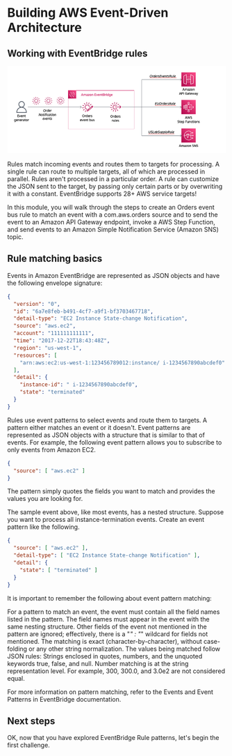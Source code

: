 # Building AWS Event-Driven Architecture

## Working with EventBridge rules

![Working with EventBridge rules](./images/eb_rules_2.png)

Rules match incoming events and routes them to targets for processing. A single rule can route to multiple targets, all of which are processed in parallel. Rules aren't processed in a particular order. A rule can customize the JSON sent to the target, by passing only certain parts or by overwriting it with a constant. EventBridge supports 28+ AWS service targets!

In this module, you will walk through the steps to create an Orders event bus rule to match an event with a com.aws.orders source and to send the event to an Amazon API Gateway endpoint, invoke a AWS Step Function, and send events to an Amazon Simple Notification Service (Amazon SNS) topic.

## Rule matching basics
Events in Amazon EventBridge are represented as JSON objects and have the following envelope signature:

```json
{
  "version": "0",
  "id": "6a7e8feb-b491-4cf7-a9f1-bf3703467718",
  "detail-type": "EC2 Instance State-change Notification",
  "source": "aws.ec2",
  "account": "111111111111",
  "time": "2017-12-22T18:43:48Z",
  "region": "us-west-1",
  "resources": [
    "arn:aws:ec2:us-west-1:123456789012:instance/ i-1234567890abcdef0"
  ],
  "detail": {
    "instance-id": " i-1234567890abcdef0",
    "state": "terminated"
  }
}
```

Rules use event patterns to select events and route them to targets. A pattern either matches an event or it doesn't. Event patterns are represented as JSON objects with a structure that is similar to that of events. For example, the following event pattern allows you to subscribe to only events from Amazon EC2.

```json
{
  "source": [ "aws.ec2" ]
}
```

The pattern simply quotes the fields you want to match and provides the values you are looking for.

The sample event above, like most events, has a nested structure. Suppose you want to process all instance-termination events. Create an event pattern like the following.

```json
{
  "source": [ "aws.ec2" ],
  "detail-type": [ "EC2 Instance State-change Notification" ],
  "detail": {
    "state": [ "terminated" ]
  }
}
```

It is important to remember the following about event pattern matching:

For a pattern to match an event, the event must contain all the field names listed in the pattern. The field names must appear in the event with the same nesting structure.
Other fields of the event not mentioned in the pattern are ignored; effectively, there is a "*" : "*" wildcard for fields not mentioned.
The matching is exact (character-by-character), without case-folding or any other string normalization.
The values being matched follow JSON rules: Strings enclosed in quotes, numbers, and the unquoted keywords true, false, and null.
Number matching is at the string representation level. For example, 300, 300.0, and 3.0e2 are not considered equal.

For more information on pattern matching, refer to the Events and Event Patterns in EventBridge  documentation.

## Next steps

OK, now that you have explored EventBridge Rule patterns, let's begin the first challenge.
